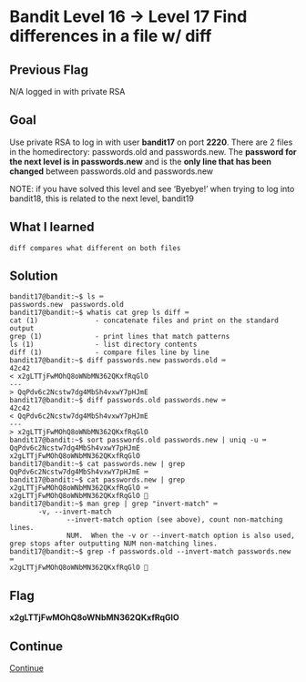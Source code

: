 # Bandit Level 16 → Level 17 Find differences in a file w/ diff

## Previous Flag
N/A logged in with private RSA

## Goal
Use private RSA to log in with user <b>bandit17</b> on port <b>2220</b>.  There are 2 files in the homedirectory: passwords.old and passwords.new. The <b>password for the next level is in passwords.new</b> and is the <b>only line that has been changed</b> between passwords.old and passwords.new

NOTE: if you have solved this level and see ‘Byebye!’ when trying to log into bandit18, this is related to the next level, bandit19

## What I learned
```
diff compares what different on both files
```

## Solution
```
bandit17@bandit:~$ ls ⌨️
passwords.new  passwords.old
bandit17@bandit:~$ whatis cat grep ls diff ⌨️
cat (1)              - concatenate files and print on the standard output
grep (1)             - print lines that match patterns
ls (1)               - list directory contents
diff (1)             - compare files line by line
bandit17@bandit:~$ diff passwords.new passwords.old ⌨️
42c42
< x2gLTTjFwMOhQ8oWNbMN362QKxfRqGlO
---
> QqPdv6c2Ncstw7dg4MbSh4vxwY7pHJmE
bandit17@bandit:~$ diff passwords.old passwords.new ⌨️
42c42
< QqPdv6c2Ncstw7dg4MbSh4vxwY7pHJmE
---
> x2gLTTjFwMOhQ8oWNbMN362QKxfRqGlO
bandit17@bandit:~$ sort passwords.old passwords.new | uniq -u ⌨️
QqPdv6c2Ncstw7dg4MbSh4vxwY7pHJmE
x2gLTTjFwMOhQ8oWNbMN362QKxfRqGlO
bandit17@bandit:~$ cat passwords.new | grep QqPdv6c2Ncstw7dg4MbSh4vxwY7pHJmE ⌨️
bandit17@bandit:~$ cat passwords.new | grep x2gLTTjFwMOhQ8oWNbMN362QKxfRqGlO ⌨️
x2gLTTjFwMOhQ8oWNbMN362QKxfRqGlO 🔐
bandit17@bandit:~$ man grep | grep "invert-match" ⌨️
       -v, --invert-match
              --invert-match option (see above), count non-matching lines.
              NUM.  When the -v or --invert-match option is also used, grep stops after outputting NUM non-matching lines.
bandit17@bandit:~$ grep -f passwords.old --invert-match passwords.new ⌨️
x2gLTTjFwMOhQ8oWNbMN362QKxfRqGlO 🔐
```

## Flag
<b>x2gLTTjFwMOhQ8oWNbMN362QKxfRqGlO</b>

## Continue
[Continue](./Bandit1718.md)
